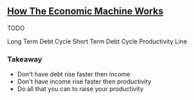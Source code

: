 ## [How The Economic Machine Works](https://www.youtube.com/watch?v=PHe0bXAIuk0)

TODO

Long Term Debt Cycle
Short Term Debt Cycle
Productivity Line

### Takeaway

* Don't have debt rise faster then income
* Don't have income rise faster then productivity
* Do all that you can to raise your productivity
